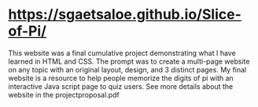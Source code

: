 # https://sgaetsaloe.github.io/Slice-of-Pi/

This website was a final cumulative project demonstrating what I have learned in HTML and CSS. 
The prompt was to create a multi-page website on any topic with an original layout, design, and 3 distinct pages.
My final website is a resource to help people memorize the digits of pi with an interactive Java script page to quiz users.
See more details about the website in the projectproposal.pdf
